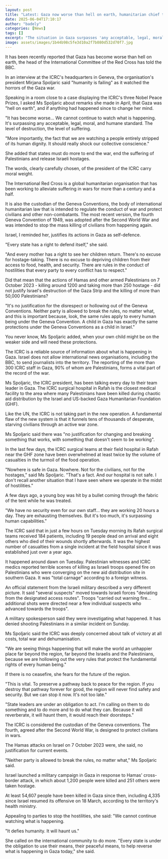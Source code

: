 ```yaml
---
layout: post
title: "Latest: Gaza now worse than hell on earth, humanitarian chief tells BBC"
date: 2025-06-04T17:10:17
author: "badely"
categories: [News]
tags: []
excerpt: "The situation in Gaza surpasses 'any acceptable, legal, moral, and humane standard', the ICRC tells BBC's Jeremy Bowen."
image: assets/images/1b44b98c5fe3d10a2f7b080d532d70f7.jpg
---
```


It has been recently reported that Gaza has become worse than hell on earth, the head of the International Committee of the Red Cross has told the BBC.

In an interview at the ICRC's headquarters in Geneva, the organisation's president Mirjana Spoljaric said "humanity is failing" as it watched the horrors of the Gaza war.

Speaking in a room close to a case displaying the ICRC's three Nobel Peace Prizes, I asked Ms Spoljaric about remarks she made in April, that Gaza was "hell on earth", and if anything had happened since to change her mind.

"It has become worse… We cannot continue to watch what is happening. It's surpassing any acceptable, legal, moral, and humane standard. The level of destruction, the level of suffering.

"More importantly, the fact that we are watching a people entirely stripped of its human dignity. It should really shock our collective conscience."

She added that states must do more to end the war, end the suffering of Palestinians and release Israeli hostages.

The words, clearly carefully chosen, of the president of the ICRC carry moral weight. 

The International Red Cross is a global humanitarian organisation that has been working to alleviate suffering in wars for more than a century and a half. 

It is also the custodian of the Geneva Conventions, the body of international humanitarian law that is intended to regulate the conduct of war and protect civilians and other non-combatants. The most recent version, the fourth Geneva Convention of 1949, was adopted after the Second World War and was intended to stop the mass killing of civilians from happening again.

Israel, I reminded her, justifies its actions in Gaza as self-defence.

"Every state has a right to defend itself," she said. 

"And every mother has a right to see her children return. There's no excuse for hostage-taking. There is no excuse to depriving children from their access to food, health, and security. There are rules in the conduct of hostilities that every party to every conflict has to respect."

Did that mean that the actions of Hamas and other armed Palestinians on 7 October 2023 - killing around 1200 and taking more than 250 hostage - did not justify Israel's destruction of the Gaza Strip and the killing of more than 50,000 Palestinians?

"It's no justification for the disrespect or hollowing out of the Geneva Conventions. Neither party is allowed to break the rules, no matter what, and this is important because, look, the same rules apply to every human being under the Geneva Convention. A child in Gaza has exactly the same protections under the Geneva Conventions as a child in Israel."

You never know, Ms Spoljaric added, when your own child might be on the weaker side and will need these protections.

The ICRC is a reliable source of information about what is happening in Gaza. Israel does not allow international news organisations, including the BBC, to send journalists into the territory. The reporting of the more than 300 ICRC staff in Gaza, 90% of whom are Palestinians, forms a vital part of the record of the war.

Ms Spoljaric, the ICRC president, has been talking every day to their team leader in Gaza. The ICRC surgical hospital in Rafah is the closest medical facility to the area where many Palestinians have been killed during chaotic aid distribution by the Israel and US-backed Gaza Humanitarian Foundation (GHF). 

Like the UN, the ICRC is not taking part in the new operation. A fundamental flaw of the new system is that it funnels tens of thousands of desperate, starving civilians through an active war zone.

Ms Spoljaric said there was "no justification for changing and breaking something that works, with something that doesn't seem to be working".

In the last few days, the ICRC surgical teams at their field hospital in Rafah near the GHF zone have been overwhelmed at least twice by the volume of casualties in the turmoil of the food operation.

"Nowhere is safe in Gaza. Nowhere. Not for the civilians, not for the hostages," said Ms Spoljaric. "That's a fact. And our hospital is not safe. I don't recall another situation that I have seen where we operate in the midst of hostilities."

A few days ago, a young boy was hit by a bullet coming through the fabric of the tent while he was treated.

"We have no security even for our own staff… they are working 20 hours a day. They are exhausting themselves. But it's too much, it's surpassing human capabilities."

The ICRC said that in just a few hours on Tuesday morning its Rafah surgical teams received 184 patients, including 19 people dead on arrival and eight others who died of their wounds shortly afterwards. It was the highest number of casualties from a single incident at the field hospital since it was established just over a year ago.

It happened around dawn on Tuesday. Palestinian witnesses and ICRC medics reported terrible scenes of killing as Israeli troops opened fire on Palestinians who were converging on the new aid distribution site in southern Gaza. It was "total carnage" according to a foreign witness.

An official statement from the Israeli military described a very different picture. It said "several suspects" moved towards Israeli forces "deviating from the designated access routes". Troops "carried out warning fire… additional shots were directed near a few individual suspects who advanced towards the troops". 

A military spokesperson said they were investigating what happened. It has denied shooting Palestinians in a similar incident on Sunday.

Ms Spoljaric said the ICRC was deeply concerned about talk of victory at all costs, total war and dehumanisation.

"We are seeing things happening that will make the world an unhappier place far beyond the region, far beyond the Israelis and the Palestinians, because we are hollowing out the very rules that protect the fundamental rights of every human being."

If there is no ceasefire, she fears for the future of the region.

"This is vital. To preserve a pathway back to peace for the region. If you destroy that pathway forever for good, the region will never find safety and security. But we can stop it now. It's not too late."

"State leaders are under an obligation to act. I'm calling on them to do something and to do more and to do what they can. Because it will reverberate, it will haunt them, it would reach their doorsteps."

The ICRC is considered the custodian of the Geneva conventions. The fourth, agreed after the Second World War, is designed to protect civilians in wars.

The Hamas attacks on Israel on 7 October 2023 were, she said, no justification for current events.

"Neither party is allowed to break the rules, no matter what," Ms Spoljaric said.

Israel launched a military campaign in Gaza in response to Hamas' cross-border attack, in which about 1,200 people were killed and 251 others were taken hostage.

At least 54,607 people have been killed in Gaza since then, including 4,335 since Israel resumed its offensive on 18 March, according to the territory's health ministry.

Appealing to parties to stop the hostilities, she said: "We cannot continue watching what is happening.

"It defies humanity. It will haunt us."

She called on the international community to do more. "Every state is under the obligation to use their means, their peaceful means, to help reverse what is happening in Gaza today," she said.

